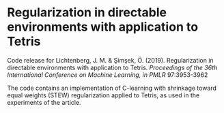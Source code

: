 # Regularization in directable environments with application to Tetris

Code release for
Lichtenberg, J. M. & Şimşek, Ö. (2019). Regularization in directable environments with application to Tetris. *Proceedings of the 36th International Conference on Machine Learning, in PMLR* 97:3953-3962

The code contains an implementation of C-learning with shrinkage toward equal weights (STEW) regularization applied to Tetris, as used in the experiments of the article.



